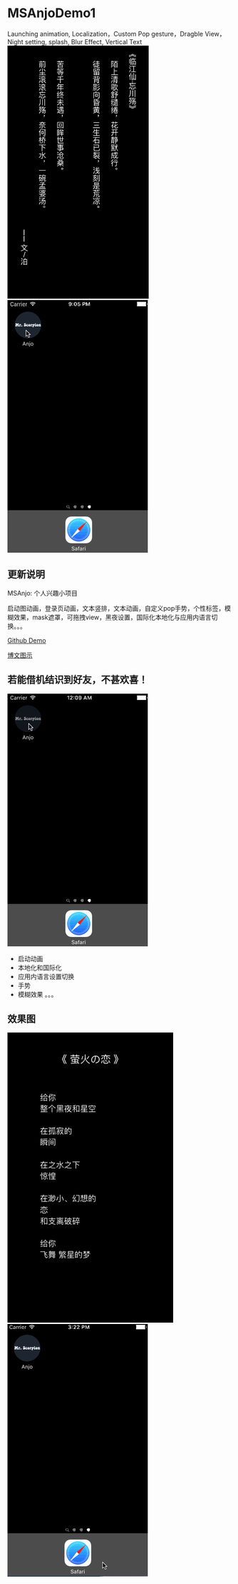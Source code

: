 # MSAnjoDemo1
Launching animation, Localization，Custom Pop gesture，Dragble View， Night setting, splash, Blur Effect, Vertical Text
![](wqs.png)
![](MSAnjo3.gif)

## 更新说明
MSAnjo: 个人兴趣小项目    

启动图动画，登录页动画，文本竖排，文本动画，自定义pop手势，个性标签，模糊效果，mask遮罩，可拖拽view，黑夜设置，国际化本地化与应用内语言切换。。。    

[Github Demo](https://github.com/mrscorpion/MSAnjoDemo1)    

[博文图示](http://mrscorpion.github.io/2016/09/01/Anjo/)

若能借机结识到好友，不甚欢喜！
---

![](MSAnjo2.gif)

* 启动动画
* 本地化和国际化
* 应用内语言设置切换
* 手势
* 模糊效果
。。。

## 效果图
![](firefly.png)
![](MSAnjo.gif)

